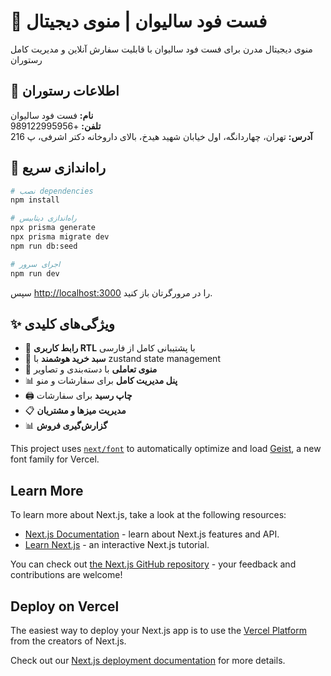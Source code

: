 # 🍟 فست فود سالیوان | منوی دیجیتال

منوی دیجیتال مدرن برای فست فود سالیوان با قابلیت سفارش آنلاین و مدیریت کامل رستوران

## 📍 اطلاعات رستوران

**نام:** فست فود سالیوان  
**تلفن:** +989122995956  
**آدرس:** تهران، چهاردانگه، اول خیابان شهید هیدخ، بالای داروخانه دکتر اشرفی، پ 216

## 🚀 راه‌اندازی سریع

```bash
# نصب dependencies
npm install

# راه‌اندازی دیتابیس
npx prisma generate
npx prisma migrate dev
npm run db:seed

# اجرای سرور
npm run dev
```

سپس [http://localhost:3000](http://localhost:3000) را در مرورگرتان باز کنید.

## ✨ ویژگی‌های کلیدی

- 📱 **رابط کاربری RTL** با پشتیبانی کامل از فارسی
- 🛒 **سبد خرید هوشمند** با zustand state management  
- 🍕 **منوی تعاملی** با دسته‌بندی و تصاویر
- 📊 **پنل مدیریت کامل** برای سفارشات و منو
- 🖨️ **چاپ رسید** برای سفارشات
- 📋 **مدیریت میزها و مشتریان**
- 📊 **گزارش‌گیری فروش**

This project uses [`next/font`](https://nextjs.org/docs/app/building-your-application/optimizing/fonts) to automatically optimize and load [Geist](https://vercel.com/font), a new font family for Vercel.

## Learn More

To learn more about Next.js, take a look at the following resources:

- [Next.js Documentation](https://nextjs.org/docs) - learn about Next.js features and API.
- [Learn Next.js](https://nextjs.org/learn) - an interactive Next.js tutorial.

You can check out [the Next.js GitHub repository](https://github.com/vercel/next.js) - your feedback and contributions are welcome!

## Deploy on Vercel

The easiest way to deploy your Next.js app is to use the [Vercel Platform](https://vercel.com/new?utm_medium=default-template&filter=next.js&utm_source=create-next-app&utm_campaign=create-next-app-readme) from the creators of Next.js.

Check out our [Next.js deployment documentation](https://nextjs.org/docs/app/building-your-application/deploying) for more details.
